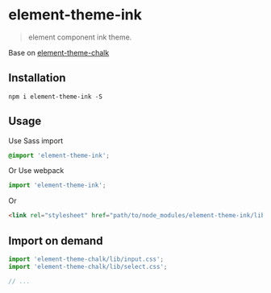 # element-theme-ink

> element component ink theme.

Base on [element-theme-chalk](https://github.com/ElementUI/theme-chalk)

## Installation

```shell
npm i element-theme-ink -S
```

## Usage

Use Sass import

```css
@import 'element-theme-ink';
```

Or Use webpack

```javascript
import 'element-theme-ink';
```

Or

```html
<link rel="stylesheet" href="path/to/node_modules/element-theme-ink/lib/index.css">
```

## Import on demand

```javascript
import 'element-theme-chalk/lib/input.css';
import 'element-theme-chalk/lib/select.css';

// ...
```
